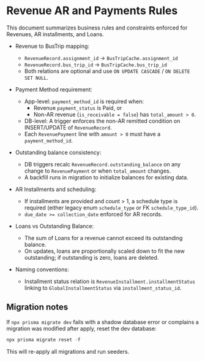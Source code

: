 # Revenue AR and Payments Rules

This document summarizes business rules and constraints enforced for Revenues, AR installments, and Loans.

- Revenue to BusTrip mapping:
  - `RevenueRecord.assignment_id` → `BusTripCache.assignment_id`
  - `RevenueRecord.bus_trip_id` → `BusTripCache.bus_trip_id`
  - Both relations are optional and use `ON UPDATE CASCADE` / `ON DELETE SET NULL`.

- Payment Method requirement:
  - App-level: `payment_method_id` is required when:
    - Revenue `payment_status` is Paid, or
    - Non-AR revenue (`is_receivable = false`) has `total_amount > 0`.
  - DB-level: A trigger enforces the non-AR remitted condition on INSERT/UPDATE of `RevenueRecord`.
  - Each `RevenuePayment` line with `amount > 0` must have a `payment_method_id`.

- Outstanding balance consistency:
  - DB triggers recalc `RevenueRecord.outstanding_balance` on any change to `RevenuePayment` or when `total_amount` changes.
  - A backfill runs in migration to initialize balances for existing data.

- AR Installments and scheduling:
  - If installments are provided and count > 1, a schedule type is required (either legacy enum `schedule_type` or FK `schedule_type_id`).
  - `due_date >= collection_date` enforced for AR records.

- Loans vs Outstanding Balance:
  - The sum of Loans for a revenue cannot exceed its outstanding balance.
  - On updates, loans are proportionally scaled down to fit the new outstanding; if outstanding is zero, loans are deleted.

- Naming conventions:
  - Installment status relation is `RevenueInstallment.installmentStatus` linking to `GlobalInstallmentStatus` via `installment_status_id`.

## Migration notes
If `npx prisma migrate dev` fails with a shadow database error or complains a migration was modified after apply, reset the dev database:

```powershell
npx prisma migrate reset -f
```

This will re-apply all migrations and run seeders.
